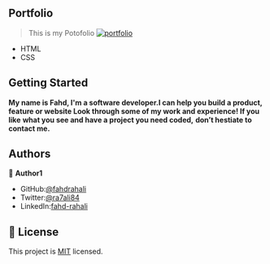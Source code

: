 ## Portfolio
> This is my Potofolio  [![portfolio](https://img.shields.io/badge/Link-Portfolio-<blue>)](https://fahdrahali.github.io/)
- HTML
- CSS
## Getting Started
 **My name is Fahd, I'm a software developer.I can help you build a product,** **feature or website Look through some of my work and experience! If you like** **what you see and have a project you need coded,** 
 **don’t hestiate to contact me.**


## Authors

👤 **Author1**

- GitHub:[@fahdrahali](https://github.com/fahdrahali)
- Twitter:[@ra7ali84](https://twitter.com/ra7ali84) 
- LinkedIn:[fahd-rahali](https://linkedin.com/in/fahd-rahali)

## 📝 License
This project is [MIT](https://github.com/microverseinc/readme-template/blob/master/MIT.md) licensed.